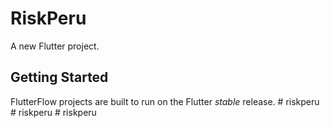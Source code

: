 # RiskPeru

A new Flutter project.

## Getting Started

FlutterFlow projects are built to run on the Flutter _stable_ release.
#   r i s k p e r u  
 #   r i s k p e r u  
 #   r i s k p e r u  
 